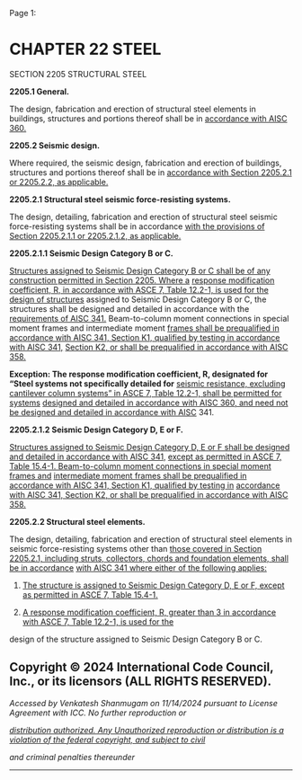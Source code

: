 Page 1:

# CHAPTER 22 STEEL

 SECTION 2205
 STRUCTURAL STEEL


**2205.1 General.**


The design, fabrication and erection of structural steel elements in buildings, structures and portions thereof shall be in
[accordance with AISC 360.](http://codes.iccsafe.org/#VACC2021P1_Ch35_PromAISC_RefStdANSI_AISC_360_16)


**2205.2 Seismic design.**


Where required, the seismic design, fabrication and erection of buildings, structures and portions thereof shall be in
[accordance with Section 2205.2.1 or 2205.2.2, as applicable.](http://codes.iccsafe.org/#VACC2021P1_Ch22_Sec2205.2.1)


**2205.2.1 Structural steel seismic force-resisting systems.**


The design, detailing, fabrication and erection of structural steel seismic force-resisting systems shall be in accordance
[with the provisions of Section 2205.2.1.1 or 2205.2.1.2, as applicable.](http://codes.iccsafe.org/#VACC2021P1_Ch22_Sec2205.2.1.1)


**2205.2.1.1 Seismic Design Category B or C.**


[Structures assigned to Seismic Design Category B or C shall be of any construction permitted in Section 2205. Where a](http://codes.iccsafe.org/#VACC2021P1_Ch22_Sec2205)
[response modification coefficient, R, in accordance with ASCE 7, Table 12.2-1, is used for the design of structures](http://codes.iccsafe.org/#VACC2021P1_Ch35_PromASCE_SEI_RefStd7_16_with_Supplement_1)
assigned to Seismic Design Category B or C, the structures shall be designed and detailed in accordance with the
[requirements of AISC 341.](http://codes.iccsafe.org/#VACC2021P1_Ch35_PromAISC_RefStdANSI_AISC_341_16) Beam-to-column moment connections in special moment frames and intermediate moment
[frames shall be prequalified in accordance with AISC 341, Section K1, qualified by testing in accordance with AISC 341,](http://codes.iccsafe.org/#VACC2021P1_Ch35_PromAISC_RefStdANSI_AISC_341_16)
[Section K2, or shall be prequalified in accordance with AISC 358.](http://codes.iccsafe.org/#VACC2021P1_Ch35_PromAISC_RefStdANSI_AISC_358_16_s1_18)

**Exception: The response modification coefficient, R, designated for “Steel systems not specifically detailed for**
[seismic resistance, excluding cantilever column systems” in ASCE 7, Table 12.2-1, shall be permitted for systems](http://codes.iccsafe.org/#VACC2021P1_Ch35_PromASCE_SEI_RefStd7_16_with_Supplement_1)
[designed and detailed in accordance with AISC 360, and need not be designed and detailed in accordance with AISC](http://codes.iccsafe.org/#VACC2021P1_Ch35_PromAISC_RefStdANSI_AISC_360_16)
341.


**2205.2.1.2 Seismic Design Category D, E or F.**


[Structures assigned to Seismic Design Category D, E or F shall be designed and detailed in accordance with AISC 341,](http://codes.iccsafe.org/#VACC2021P1_Ch35_PromAISC_RefStdANSI_AISC_341_16)
[except as permitted in ASCE 7, Table 15.4-1. Beam-to-column moment connections in special moment frames and](http://codes.iccsafe.org/#VACC2021P1_Ch35_PromASCE_SEI_RefStd7_16_with_Supplement_1)
[intermediate moment frames shall be prequalified in accordance with AISC 341, Section K1, qualified by testing in](http://codes.iccsafe.org/#VACC2021P1_Ch35_PromAISC_RefStdANSI_AISC_341_16)
[accordance with AISC 341, Section K2, or shall be prequalified in accordance with AISC 358.](http://codes.iccsafe.org/#VACC2021P1_Ch35_PromAISC_RefStdANSI_AISC_341_16)

**2205.2.2 Structural steel elements.**

The design, detailing, fabrication and erection of structural steel elements in seismic force-resisting systems other than
[those covered in Section 2205.2.1, including struts, collectors, chords and foundation elements, shall be in accordance](http://codes.iccsafe.org/#VACC2021P1_Ch22_Sec2205.2.1)
[with AISC 341 where either of the following applies:](http://codes.iccsafe.org/#VACC2021P1_Ch35_PromAISC_RefStdANSI_AISC_341_16)

1. [The structure is assigned to Seismic Design Category D, E or F, except as permitted in ASCE 7, Table 15.4-1.](http://codes.iccsafe.org/#VACC2021P1_Ch35_PromASCE_SEI_RefStd7_16_with_Supplement_1)

2. [A response modification coefficient, R, greater than 3 in accordance with ASCE 7, Table 12.2-1, is used for the](http://codes.iccsafe.org/#VACC2021P1_Ch35_PromASCE_SEI_RefStd7_16_with_Supplement_1)

design of the structure assigned to Seismic Design Category B or C.

## Copyright © 2024 International Code Council, Inc., or its licensors (ALL RIGHTS RESERVED).

_Accessed by Venkatesh Shanmugam on 11/14/2024 pursuant to License Agreement with ICC. No further reproduction or_

_[distribution authorized. Any Unauthorized reproduction or distribution is a violation of the federal copyright, and subject to civil](http://codes.iccsafe.org/content/VACC2021P1/chapter-22-steel#VACC2021P1_Ch22_Sec2205)_

_and criminal penalties thereunder_


-----



